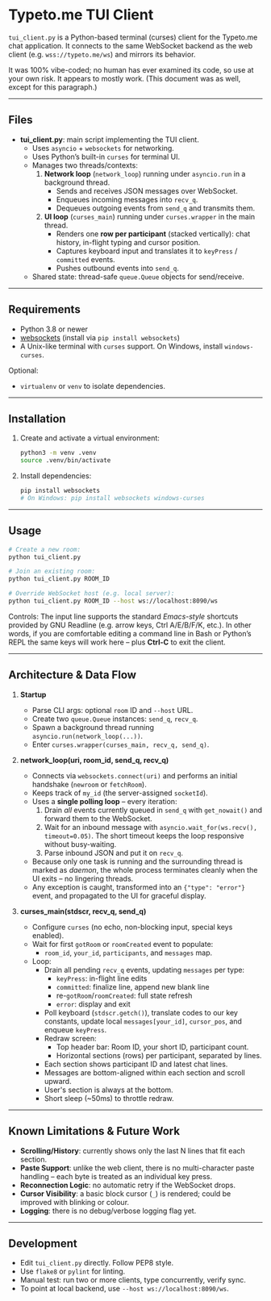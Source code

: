 # Typeto.me TUI Client

`tui_client.py` is a Python-based terminal (curses) client for the Typeto.me chat application.
It connects to the same WebSocket backend as the web client (e.g. `wss://typeto.me/ws`) and mirrors its behavior.

It was 100% vibe-coded; no human has ever examined its code, so use at your own risk. It appears to mostly work.
(This document was as well, except for this paragraph.)

---

## Files

- **tui_client.py**: main script implementing the TUI client.
  - Uses `asyncio` + `websockets` for networking.
  - Uses Python’s built-in `curses` for terminal UI.
  - Manages two threads/contexts:
    1. **Network loop** (`network_loop`) running under `asyncio.run` in a background thread.
       - Sends and receives JSON messages over WebSocket.
       - Enqueues incoming messages into `recv_q`.
       - Dequeues outgoing events from `send_q` and transmits them.
    2. **UI loop** (`curses_main`) running under `curses.wrapper` in the main thread.
       - Renders one **row per participant** (stacked vertically): chat history,
         in-flight typing and cursor position.
       - Captures keyboard input and translates it to `keyPress` / `committed` events.
       - Pushes outbound events into `send_q`.
  - Shared state: thread-safe `queue.Queue` objects for send/receive.

---

## Requirements

- Python 3.8 or newer
- [websockets](https://pypi.org/project/websockets/) (install via `pip install websockets`)
- A Unix-like terminal with `curses` support. On Windows, install `windows-curses`.

Optional:
- `virtualenv` or `venv` to isolate dependencies.

---

## Installation

1. Create and activate a virtual environment:
   ```bash
   python3 -m venv .venv
   source .venv/bin/activate
   ```
2. Install dependencies:
   ```bash
   pip install websockets
   # On Windows: pip install websockets windows-curses
   ```

---

## Usage

```bash
# Create a new room:
python tui_client.py

# Join an existing room:
python tui_client.py ROOM_ID

# Override WebSocket host (e.g. local server):
python tui_client.py ROOM_ID --host ws://localhost:8090/ws
```

Controls:
 The input line supports the standard *Emacs-style* shortcuts provided by
 GNU Readline (e.g. arrow keys, Ctrl A/E/B/F/K, etc.).  In other words, if
 you are comfortable editing a command line in Bash or Python’s REPL the
 same keys will work here – plus **Ctrl-C** to exit the client.

---

## Architecture & Data Flow

1. **Startup**
   - Parse CLI args: optional `room` ID and `--host` URL.
   - Create two `queue.Queue` instances: `send_q`, `recv_q`.
   - Spawn a background thread running `asyncio.run(network_loop(...))`.
   - Enter `curses.wrapper(curses_main, recv_q, send_q)`.

2. **network_loop(uri, room_id, send_q, recv_q)**
   - Connects via `websockets.connect(uri)` and performs an initial handshake
     (`newroom` or `fetchRoom`).
   - Keeps track of `my_id` (the server-assigned `socketId`).
   - Uses a **single polling loop** – every iteration:
     1. Drain *all* events currently queued in `send_q` with `get_nowait()` and
        forward them to the WebSocket.
     2. Wait for an inbound message with `asyncio.wait_for(ws.recv(),
        timeout=0.05)`. The short timeout keeps the loop responsive without
        busy-waiting.
     3. Parse inbound JSON and put it on `recv_q`.
   - Because only one task is running and the surrounding thread is marked
     as *daemon*, the whole process terminates cleanly when the UI exits – no
     lingering threads.
   - Any exception is caught, transformed into an `{"type": "error"}` event,
     and propagated to the UI for graceful display.

3. **curses_main(stdscr, recv_q, send_q)**
   - Configure `curses` (no echo, non-blocking input, special keys enabled).
   - Wait for first `gotRoom` or `roomCreated` event to populate:
     - `room_id`, `your_id`, `participants`, and `messages` map.
   - Loop:
     - Drain all pending `recv_q` events, updating `messages` per type:
       - `keyPress`: in-flight line edits
       - `committed`: finalize line, append new blank line
       - re-`gotRoom`/`roomCreated`: full state refresh
       - `error`: display and exit
     - Poll keyboard (`stdscr.getch()`), translate codes to our key constants,
       update local `messages[your_id]`, `cursor_pos`, and enqueue `keyPress`.
     - Redraw screen:
       - Top header bar: Room ID, your short ID, participant count.
       - Horizontal sections (rows) per participant, separated by lines.
      - Each section shows participant ID and latest chat lines.
      - Messages are bottom-aligned within each section and scroll upward.
      - User's section is always at the bottom.
     - Short sleep (~50ms) to throttle redraw.

---

## Known Limitations & Future Work
- **Scrolling/History**: currently shows only the last N lines that fit each section.
 - **Paste Support**: unlike the web client, there is no multi-character paste
   handling – each byte is treated as an individual key press.
 - **Reconnection Logic**: no automatic retry if the WebSocket drops.
 - **Cursor Visibility**: a basic block cursor (`_`) is rendered; could be
   improved with blinking or colour.
 - **Logging**: there is no debug/verbose logging flag yet.

---

## Development

- Edit `tui_client.py` directly. Follow PEP8 style.
- Use `flake8` or `pylint` for linting.
- Manual test: run two or more clients, type concurrently, verify sync.
- To point at local backend, use `--host ws://localhost:8090/ws`.
